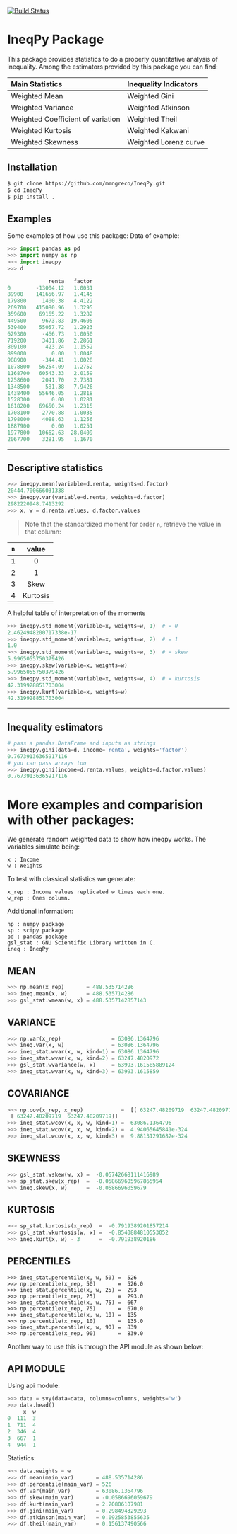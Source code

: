 [![Build Status](https://travis-ci.org/mmngreco/IneqPy.svg?branch=master)](https://travis-ci.org/mmngreco/IneqPy)

IneqPy Package
==============

This package provides statistics to do a properly quantitative analysis of
inequality. Among the estimators provided by this package you can find:


| Main Statistics                   | Inequality Indicators |
| :--------------                   | :-------------------- |
| Weighted Mean                     | Weighted Gini         |
| Weighted Variance                 | Weighted Atkinson     |
| Weighted Coefficient of variation | Weighted Theil        |
| Weighted Kurtosis                 | Weighted Kakwani      |
| Weighted Skewness                 | Weighted Lorenz curve |


Installation
------------

```bash
$ git clone https://github.com/mmngreco/IneqPy.git
$ cd IneqPy
$ pip install .
```

Examples
--------

Some examples of how use this package:
Data of example:

```python
>>> import pandas as pd
>>> import numpy as np
>>> import ineqpy
>>> d

             renta   factor
0        -13004.12   1.0031
89900    141656.97   1.4145
179800     1400.38   4.4122
269700   415080.96   1.3295
359600    69165.22   1.3282
449500     9673.83  19.4605
539400    55057.72   1.2923
629300     -466.73   1.0050
719200     3431.86   2.2861
809100      423.24   1.1552
899000        0.00   1.0048
988900     -344.41   1.0028
1078800   56254.09   1.2752
1168700   60543.33   2.0159
1258600    2041.70   2.7381
1348500     581.38   7.9426
1438400   55646.05   1.2818
1528300       0.00   1.0281
1618200   69650.24   1.2315
1708100   -2770.88   1.0035
1798000    4088.63   1.1256
1887900       0.00   1.0251
1977800   10662.63  28.0409
2067700    3281.95   1.1670
```

----------------------
Descriptive statistics
----------------------

```python
>>> ineqpy.mean(variable=d.renta, weights=d.factor)
20444.700666031338
>>> ineqpy.var(variable=d.renta, weights=d.factor)
2982220948.7413292
>>> x, w = d.renta.values, d.factor.values
```

> Note that the standardized moment for order `n`, retrieve the value in that
  column:

| `n` | value     |
|:---:|:---------:|
| 1   | 0         |
| 2   | 1         |
| 3   | Skew      |
| 4   | Kurtosis  |

A helpful table of interpretation of the moments

```python
>>> ineqpy.std_moment(variable=x, weights=w, 1)  # = 0
2.4624948200717338e-17
>>> ineqpy.std_moment(variable=x, weights=w, 2)  # = 1
1.0
>>> ineqpy.std_moment(variable=x, weights=w, 3)  # = skew
5.9965055750379426
>>> ineqpy.skew(variable=x, weights=w)
5.9965055750379426
>>> ineqpy.std_moment(variable=x, weights=w, 4)  # = kurtosis
42.319928851703004
>>> ineqpy.kurt(variable=x, weights=w)
42.319928851703004
```
---------------------
Inequality estimators
---------------------

```python
# pass a pandas.DataFrame and inputs as strings
>>> ineqpy.gini(data=d, income='renta', weights='factor')
0.76739136365917116
# you can pass arrays too
>>> ineqpy.gini(income=d.renta.values, weights=d.factor.values)
0.76739136365917116
```

More examples and comparision with other packages:
==================================================

We generate random weighted data to show how ineqpy works. The variables
simulate being:

    x : Income
    w : Weights

To test with classical statistics we generate:

    x_rep : Income values replicated w times each one.
    w_rep : Ones column.

Additional information:

    np : numpy package
    sp : scipy package
    pd : pandas package
    gsl_stat : GNU Scientific Library written in C.
    ineq : IneqPy


MEAN
----

```python
>>> np.mean(x_rep)       = 488.535714286
>>> ineq.mean(x, w)      = 488.535714286
>>> gsl_stat.wmean(w, x) = 488.5357142857143
```

VARIANCE
--------

```python
>>> np.var(x_rep)                = 63086.1364796
>>> ineq.var(x, w)               = 63086.1364796
>>> ineq_stat.wvar(x, w, kind=1) = 63086.1364796
>>> ineq_stat.wvar(x, w, kind=2) = 63247.4820972
>>> gsl_stat.wvariance(w, x)     = 63993.161585889124
>>> ineq_stat.wvar(x, w, kind=3) = 63993.1615859
```

COVARIANCE
----------

```python
>>> np.cov(x_rep, x_rep)            =  [[ 63247.48209719  63247.48209719]
 [ 63247.48209719  63247.48209719]]
>>> ineq_stat.wcov(x, x, w, kind=1) =  63086.1364796
>>> ineq_stat.wcov(x, x, w, kind=2) =  4.94065645841e-324
>>> ineq_stat.wcov(x, x, w, kind=3) =  9.88131291682e-324
```

SKEWNESS
--------

```python
>>> gsl_stat.wskew(w, x) =  -0.05742668111416989
>>> sp_stat.skew(x_rep)  =  -0.058669605967865954
>>> ineq.skew(x, w)      =  -0.0586696059679
```

KURTOSIS
--------

```python
>>> sp_stat.kurtosis(x_rep)  =  -0.7919389201857214
>>> gsl_stat.wkurtosis(w, x) =  -0.8540884810553052
>>> ineq.kurt(x, w) - 3      =  -0.791938920186
```

PERCENTILES
-----------

```pyhton
>>> ineq_stat.percentile(x, w, 50) =  526
>>> np.percentile(x_rep, 50)       =  526.0
>>> ineq_stat.percentile(x, w, 25) =  293
>>> np.percentile(x_rep, 25)       =  293.0
>>> ineq_stat.percentile(x, w, 75) =  667
>>> np.percentile(x_rep, 75)       =  670.0
>>> ineq_stat.percentile(x, w, 10) =  135
>>> np.percentile(x_rep, 10)       =  135.0
>>> ineq_stat.percentile(x, w, 90) =  839
>>> np.percentile(x_rep, 90)       =  839.0
```

Another way to use this is through the API module as shown below:

API MODULE
----------

Using api module:

```python
>>> data = svy(data=data, columns=columns, weights='w')
>>> data.head()
     x  w
0  111  3
1  711  4
2  346  4
3  667  1
4  944  1
```

Statistics:

```python
>>> data.weights = w
>>> df.mean(main_var)       = 488.535714286
>>> df.percentile(main_var) = 526
>>> df.var(main_var)        = 63086.1364796
>>> df.skew(main_var)       = -0.0586696059679
>>> df.kurt(main_var)       = 2.20806107981
>>> df.gini(main_var)       = 0.298494329293
>>> df.atkinson(main_var)   = 0.0925853855635
>>> df.theil(main_var)      = 0.156137490566
```
